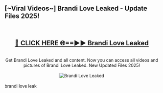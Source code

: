 <h2>[~Viral Videos~] Brandi Love Leaked - Update Files 2025!</h2>
<br>
<div align="center">
<h2><a href="https://betterlinks.top/A2PfLJ" rel="nofollow">🔴 CLICK HERE 🌐==►► Brandi Love Leaked</a></h2>
<br>
Get Brandi Love Leaked and all content. Now you can access all videos and pictures of Brandi Love Leaked. New Updated Files 2025!
<br>
<br>
<a href="https://betterlinks.top/A2PfLJ" rel="nofollow" data-target="animated-image.originalLink"><img src="https://i.ibb.co.com/WyWwxjT/player-gif2.gif" alt="Brandi Love Leaked" style="max-width: 100%; display: inline-block;" data-target="animated-image.originalImage"></a>
</div>
<br>
brandi love leak